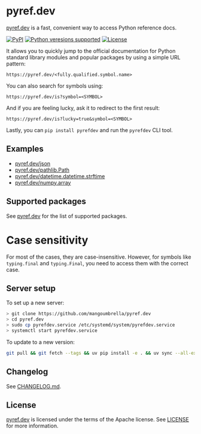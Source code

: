 # pyref.dev

[pyref.dev](https://pyref.dev) is a fast, convenient way to access Python reference docs.

<p>
<a href="https://pypi.org/project/pyrefdev"><img alt="PyPI" src="https://img.shields.io/pypi/v/pyrefdev"></a>
<a href="https://pypi.org/project/pyrefdev"><img alt="Python veresions supported" src="https://img.shields.io/pypi/pyversions/pyrefdev"></a>
<a href="https://github.com/mangoumbrella/pyref.dev/blob/main/LICENSE"><img alt="License" src="https://img.shields.io/pypi/l/pyrefdev.svg"></a>
</p>

It allows you to quickly jump to the official documentation for Python standard library modules and popular packages by using a simple URL pattern:

```
https://pyref.dev/<fully.qualified.symbol.name>
```

You can also search for symbols using:

```
https://pyref.dev/is?symbol=<SYMBOL>
```

And if you are feeling lucky, ask it to redirect to the first result:

```
https://pyref.dev/is?lucky=true&symbol=<SYMBOL>
```

Lastly, you can `pip install pyrefdev` and run the `pyrefdev` CLI tool.

## Examples

* [pyref.dev/json](https://pyref.dev/json)
* [pyref.dev/pathlib.Path](https://pyref.dev/pathlib.Path)
* [pyref.dev/datetime.datetime.strftime](https://pyref.dev/datetime.datetime.strftime)
* [pyref.dev/numpy.array](https://pyref.dev/numpy.array)

## Supported packages

See [pyref.dev](https://pyref.dev/#supported-packages) for the list of supported packages.

# Case sensitivity

For most of the cases, they are case-insensitive. However, for symbols like `typing.final` and `typing.Final`, you need to access them with the correct case.

## Server setup

To set up a new server:

```bash
> git clone https://github.com/mangoumbrella/pyref.dev
> cd pyref.dev
> sudo cp pyrefdev.service /etc/systemd/system/pyrefdev.service
> systemctl start pyrefdev.service
```

To update to a new version:

```bash
git pull && git fetch --tags && uv pip install -e . && uv sync --all-extras --locked && systemctl restart pyrefdev.service
```

## Changelog

See [CHANGELOG.md](https://github.com/mangoumbrella/pyref.dev/blob/main/CHANGELOG.md).

## License

[pyref.dev](https://pyref.dev) is licensed under the terms of the Apache license. See [LICENSE](https://github.com/mangoumbrella/pyref.dev/blob/main/LICENSE) for more information.
